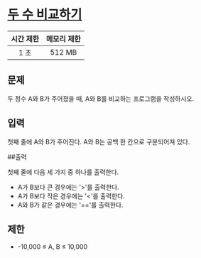 # [두 수 비교하기](https://www.acmicpc.net/problem/1330)

| 시간 제한 | 메모리 제한 |
| :-------: | :---------: |
| 1 초      | 512 MB      |

## 문제

두 정수 A와 B가 주어졌을 때, A와 B를 비교하는 프로그램을 작성하시오.


## 입력

첫째 줄에 A와 B가 주어진다. A와 B는 공백 한 칸으로 구분되어져 있다.


##출력

첫째 줄에 다음 세 가지 중 하나를 출력한다.

* A가 B보다 큰 경우에는 '>'를 출력한다.
* A가 B보다 작은 경우에는 '<'를 출력한다.
* A와 B가 같은 경우에는 '=='를 출력한다.


## 제한

* -10,000 ≤ A, B ≤ 10,000

